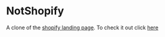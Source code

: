 # NotShopify
A clone of the [shopify landing page](https://www.shopify.com/free-trial). To check it out click [here](https://electromorphous.github.io/NotShopify/)
